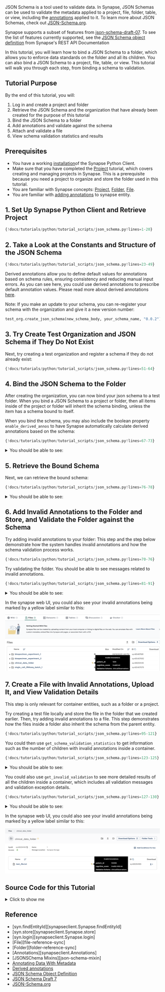 JSON Schema is a tool used to validate data. In Synapse, JSON Schemas can be used to validate the metadata applied to a project, file, folder, table, or view, including the [annotations](https://help.synapse.org/docs/Annotating-Data-With-Metadata.2667708522.html) applied to it. To learn more about JSON Schemas, check out [JSON-Schema.org](https://json-schema.org./).

Synapse supports a subset of features from [json-schema-draft-07](https://json-schema.org/draft-07). To see the list of features currently supported, see the [JSON Schema object definition](https://rest-docs.synapse.org/rest/org/sagebionetworks/repo/model/schema/JsonSchema.html) from Synapse's REST API Documentation

In this tutorial, you will learn how to bind a JSON Schema to a folder, which allows you to enforce data standards on the folder and all its children. You can also bind a JSON Schema to a project, file, table, or view. This tutorial will walk you through each step, from binding a schema to validation.

## Tutorial Purpose
By the end of this tutorial, you will:

1. Log in and create a project and folder
2. Retrieve the JSON Schema and the organization that have already been created for the purpose of this tutorial
3. Bind the JSON Schema to a folder
4. Add annotations and validate against the schema
5. Attach and validate a file
6. View schema validation statistics and results

## Prerequisites
* You have a working [installation](../installation.md)of the Synapse Python Client.
* Make sure that you have completed the [Project](./project.md) tutorial, which covers creating and managing projects in Synapse. This is a prerequisite because you need a project to organize and store the folder used in this tutorial.
* You are familiar with Synapse concepts: [Project](./project.md), [Folder](./folder.md), [File](./file.md).
* You are familiar with [adding annotations](./annotation.md) to synapse entity.


## 1. Set Up Synapse Python Client and Retrieve Project

```python
{!docs/tutorials/python/tutorial_scripts/json_schema.py!lines=1-20}
```

## 2. Take a Look at the Constants and Structure of the JSON Schema

```python
{!docs/tutorials/python/tutorial_scripts/json_schema.py!lines=23-49}
```

Derived annotations allow you to define default values for annotations based on schema rules, ensuring consistency and reducing manual input errors. As you can see here, you could use derived annotations to prescribe default annotation values. Please read more about derived annotations [here](https://help.synapse.org/docs/JSON-Schemas.3107291536.html#JSONSchemas-DerivedAnnotations).

Note: If you make an update to your schema, you can re-register your schema with the organization and give it a new version number:
```python
test_org.create_json_schema(new_schema_body, your_schema_name, "0.0.2")
```

## 3. Try Create Test Organization and JSON Schema if They Do Not Exist
Next, try creating a test organization and register a schema if they do not already exist:
```python
{!docs/tutorials/python/tutorial_scripts/json_schema.py!lines=51-64}
```

## 4. Bind the JSON Schema to the Folder
After creating the organization, you can now bind your json schema to a test folder. When you bind a JSON Schema to a project or folder, then all items inside of the project or folder will inherit the schema binding, unless the item has a schema bound to itself.

When you bind the schema, you may also include the boolean property `enable_derived_annos` to have Synapse automatically calculate derived annotations based on the schema:

```python
{!docs/tutorials/python/tutorial_scripts/json_schema.py!lines=67-73}
```

<details class="example">
<summary>You should be able to see: </summary>
```
JSON schema was bound successfully. Please see details below:
{'created_by': '<your synapse user id>',
 'created_on': '2025-06-13T21:46:37.457Z',
 'id': 'myUniqueAlzheimersResearchOrgTurtorial-clinicalObservations-0.0.1',
 'json_sha256_hex': 'f01270d61cf9a317b9f33a8acc1d86d330effc3548ad350c60d2a072de33f3fd',
 'organization_id': '571',
 'organization_name': 'myUniqueAlzheimersResearchOrgTurtorial',
 'schema_id': '5650',
 'schema_name': 'clinicalObservations',
 'semantic_version': '0.0.1',
 'version_id': '41294'}
```
</details>

## 5. Retrieve the Bound Schema
Next, we can retrieve the bound schema:
```python
{!docs/tutorials/python/tutorial_scripts/json_schema.py!lines=76-78}
```

<details class="example">
<summary>You should be able to see: </summary>
```
JSON Schema was retrieved successfully. Please see details below:
{'created_by': '<your synapse user id>',
'created_on': '2025-06-17T15:26:13.718Z',
'enable_derived_annotations': True,
'json_schema_version_info': JSONSchemaVersionInfo(
  organization_id='571',
  organization_name='myUniqueAlzheimersResearchOrgTurtorial',
  schema_id='5650',
  id='myUniqueAlzheimersResearchOrgTurtorial-clinicalObservations-0.0.1',
  schema_name='clinicalObservations',
  version_id='41294',
  semantic_version='0.0.1',
  json_sha256_hex='f01270d61cf9a317b9f33a8acc1d86d330effc3548ad350c60d2a072de33f3fd',
  created_on='2025-06-13T21:46:37.457Z',
  created_by='<your synapse user id>'),
'object_id': 68294149,
'object_type': 'entity'}
```
  </details>

## 6. Add Invalid Annotations to the Folder and Store, and Validate the Folder against the Schema
Try adding invalid annotations to your folder: This step and the step below demonstrate how the system handles invalid annotations and how the schema validation process works.
```python
{!docs/tutorials/python/tutorial_scripts/json_schema.py!lines=70-76}
```

Try validating the folder. You should be able to see messages related to invalid annotations.
```python
{!docs/tutorials/python/tutorial_scripts/json_schema.py!lines=81-91}
```


<details class="example">
<summary>You should be able to see: </summary>
```
Validation was completed. Please see details below:
{'all_validation_messages': ['#/cognitive_score: expected type: Integer, '
                             'found: String'],
 'validation_error_message': 'expected type: Integer, found: String',
 'validation_exception': ValidationException(pointer_to_violation='#/cognitive_score',
 message='expected type: Integer, '
          'found: String',
 schema_location='#/properties/cognitive_score',
 causing_exceptions=[]),
 'validation_response': JSONSchemaValidation(object_id='syn68294149',
 object_type='entity',
 object_etag='251af76f-56d5-49a2-aada-c268f24d699d',
 id='https://repo-prod.prod.sagebase.org/repo/v1/schema/type/registered/myUniqueAlzheimersResearchOrgTurtorial-clinicalObservations-0.0.1',
 is_valid=False,
 validated_on='2025-06-17T15:26:14.878Z')}
```
</details>

In the synapse web UI, you could also see your invalid annotations being marked by a yellow label similar to this:

![json_schema](./tutorial_screenshots/jsonschema_folder.png)


## 7. Create a File with Invalid Annotations, Upload It, and View Validation Details

This step is only relevant for container entities, such as a folder or a project.

Try creating a test file locally and store the file in the folder that we created earlier. Then, try adding invalid annotations to a file. This step demonstrates how the files inside a folder also inherit the schema from the parent entity.
```python
{!docs/tutorials/python/tutorial_scripts/json_schema.py!lines=95-121}
```

You could then use `get_schema_validation_statistics` to get information such as the number of children with invalid annotations inside a container.
```python
{!docs/tutorials/python/tutorial_scripts/json_schema.py!lines=123-125}
```


<details class="example">
<summary>You should be able to see: </summary>
```
Validation statistics were retrieved successfully. Please see details below:
{'container_id': 'syn68294149',
'number_of_invalid_children': 1,
'number_of_unknown_children': 0,
'number_of_valid_children': 0,
'total_number_of_children': 1}
```
</details>


You could also use `get_invalid_validation` to see more detailed results of all the children inside a container, which includes all validation messages and validation exception details.
```python
{!docs/tutorials/python/tutorial_scripts/json_schema.py!lines=127-130}
```

<details class="example">
<summary>You should be able to see: </summary>
```
See details of validation results:
{'all_validation_messages': ['#/cognitive_score: expected type: Integer, '
                             'found: String'],
 'validation_error_message': 'expected type: Integer, found: String',
 'validation_exception': ValidationException(pointer_to_violation='#/   cognitive_score',
 message='expected type: Integer, '
          'found: String',
 schema_location='#/properties/cognitive_score',
  causing_exceptions=[]),
'validation_response': JSONSchemaValidation(object_id='syn68294165',
  object_type='entity',
  object_etag='4ab1d39d-d1bf-45ac-92be-96ceee576d72',
  id='https://repo-prod.prod.sagebase.org/repo/v1/schema/type/registered/myUniqueAlzheimersResearchOrgTurtorial-clinicalObservations-0.0.1',
  is_valid=False,
  validated_on='2025-06-17T15:26:18.650Z')}
```
</details>

In the synapse web UI, you could also see your invalid annotations being marked by a yellow label similar to this:

![jsonschema](./tutorial_screenshots/jsonschema_file.png)


## Source Code for this Tutorial

<details class="quote">
  <summary>Click to show me</summary>

```python
{!docs/tutorials/python/tutorial_scripts/json_schema.py!}
```
</details>


## Reference
- [syn.findEntityId][synapseclient.Synapse.findEntityId]
- [syn.store][synapseclient.Synapse.store]
- [syn.login][synapseclient.Synapse.login]
- [File][file-reference-sync]
- [Folder][folder-reference-sync]
- [Annotations][synapseclient.Annotations]
- [JSONSChema Mixins][json-schema-mixin]
- [Annotating Data With Metadata](https://help.synapse.org/docs/Annotating-Data-With-Metadata.2667708522.html)
- [Derived annotations](https://help.synapse.org/docs/JSON-Schemas.3107291536.html#JSONSchemas-DerivedAnnotations)
- [JSON Schema Object Definition](https://rest-docs.synapse.org/rest/org/sagebionetworks/repo/model/schema/JsonSchema.html)
- [JSON Schema Draft 7](https://json-schema.org/draft-07)
- [JSON-Schema.org](https://json-schema.org./)
